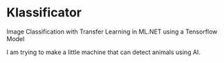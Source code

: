 # Klassificator
Image Classification with Transfer Learning in ML.NET using a Tensorflow Model

I am trying to make a little machine that can detect animals using AI.
